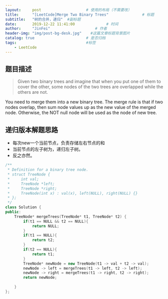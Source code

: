 ```yaml
---
layout:     post                    # 使用的布局（不需要改） 
title:      "[LeetCode]Merge Two Binary Trees"               # 标题  
subtitle:   "树的合并，递归"  #副标题 
date:       2019-12-22 11:41:00              # 时间 
author:     "JinFei"                    # 作者 
header-img: "img/post-bg-desk.jpg"    #这篇文章标题背景图片 
catalog: true                       # 是否归档 
tags:                               #标签     
    - LeetCode 
---
```


## 题目描述
> Given two binary trees and imagine that when you put one of them to cover the other, some nodes of the two trees are overlapped while the others are not.

You need to merge them into a new binary tree. The merge rule is that if two nodes overlap, then sum node values up as the new value of the merged node. Otherwise, the NOT null node will be used as the node of new tree.


## 递归版本解题思路

- 每次new一个当前节点，负责存储左右节点的和
- 当前节点的左子树为，递归左子树。
- 反之亦然。

```C++
/**
 * Definition for a binary tree node.
 * struct TreeNode {
 *     int val;
 *     TreeNode *left;
 *     TreeNode *right;
 *     TreeNode(int x) : val(x), left(NULL), right(NULL) {}
 * };
 */
class Solution {
public:
    TreeNode* mergeTrees(TreeNode* t1, TreeNode* t2) {
        if(t1 == NULL && t2 == NULL){
            return NULL;
        }
        if(t1 == NULL){
            return t2;
        }
        if(t2 == NULL){
            return t1;
        }
        TreeNode* newNode = new TreeNode(t1 -> val + t2 -> val);
        newNode -> left = mergeTrees(t1 -> left, t2 -> left);
        newNode -> right = mergeTrees(t1 -> right, t2 -> right);
        return newNode;
        
    }
};
```